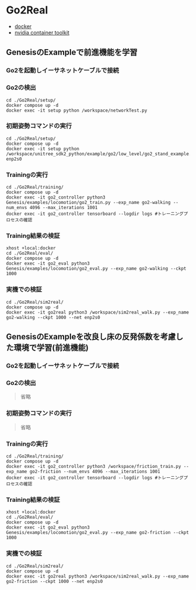 # Go2Real

- [docker](https://docs.docker.com/engine/install/ubuntu/#install-using-the-repository)
- [nvidia container toolkit](https://docs.nvidia.com/datacenter/cloud-native/container-toolkit/latest/install-guide.html#with-apt-ubuntu-debian)

## GenesisのExampleで前進機能を学習
### Go2を起動しイーサネットケーブルで接続
### Go2の検出
```
cd ./Go2Real/setup/
docker compose up -d
docker exec -it setup python /workspace/networkTest.py
```

### 初期姿勢コマンドの実行
```
cd ./Go2Real/setup/
docker compose up -d
docker exec -it setup python /workspace/unitree_sdk2_python/example/go2/low_level/go2_stand_example.py enp2s0
```

### Trainingの実行
```
cd ./Go2Real/training/
docker compose up -d
docker exec -it go2_controller python3 Genesis/examples/locomotion/go2_train.py --exp_name go2-walking --num_envs 4096 --max_iterations 1001
docker exec -it go2_controller tensorboard --logdir logs #トレーニングプロセスの確認
```

### Training結果の検証
```
xhost +local:docker
cd ./Go2Real/eval/
docker compose up -d
docker exec -it go2_eval python3 Genesis/examples/locomotion/go2_eval.py --exp_name go2-walking --ckpt 1000
```

### 実機での検証
```
cd ./Go2Real/sim2real/
docker compose up -d
docker exec -it go2real python3 /workspace/sim2real_walk.py --exp_name go2-walking --ckpt 1000 --net enp2s0
```

## GenesisのExampleを改良し床の反発係数を考慮した環境で学習(前進機能)
### Go2を起動しイーサネットケーブルで接続
### Go2の検出
> 省略

### 初期姿勢コマンドの実行
> 省略

### Trainingの実行
```
cd ./Go2Real/training/
docker compose up -d
docker exec -it go2_controller python3 /workspace/friction_train.py --exp_name go2-friction --num_envs 4096 --max_iterations 1001
docker exec -it go2_controller tensorboard --logdir logs #トレーニングプロセスの確認
```

### Training結果の検証
```
xhost +local:docker
cd ./Go2Real/eval/
docker compose up -d
docker exec -it go2_eval python3 Genesis/examples/locomotion/go2_eval.py --exp_name go2-friction --ckpt 1000
```

### 実機での検証
```
cd ./Go2Real/sim2real/
docker compose up -d
docker exec -it go2real python3 /workspace/sim2real_walk.py --exp_name go2-friction --ckpt 1000 --net enp2s0
```

